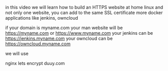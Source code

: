 in this video we will learn how to build an HTTPS website at home linux
and not only one website, you can add to the same SSL certificate more docker applications like jenkins, owncloud

if your domain is myname.com
your man website will be https://myname.com  or https://www.myname.com
your jenkins can be      https://jenkins.myname.com
your owncloud can be     https://owncloud.myname.com

we will use

nginx
lets encrypt
duuy.com
